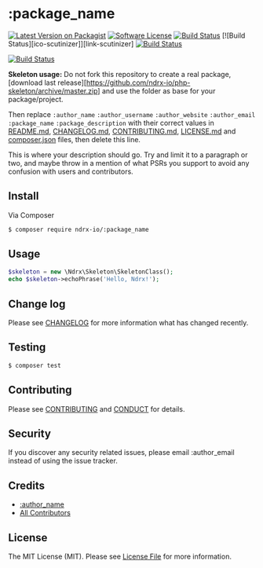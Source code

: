 # :package_name

[![Latest Version on Packagist][ico-version]][link-packagist]
[![Software License][ico-license]](LICENSE.md)
[![Build Status][ico-travis]][link-travis]
[![Build Status][ico-scutinizer]][link-scutinizer]
[![Build Status][ico-coverage]][link-coverage]


[![Build Status][ico-ndrx]][link-ndrx]

**Skeleton usage:** Do not fork this repository to create a real package, [download last release][https://github.com/ndrx-io/php-skeleton/archive/master.zip] and use the folder as base for your package/project.

Then replace ```:author_name``` ```:author_username``` ```:author_website``` ```:author_email``` ```:package_name``` ```:package_description``` with their correct values in [README.md](README.md), [CHANGELOG.md](CHANGELOG.md), [CONTRIBUTING.md](CONTRIBUTING.md), [LICENSE.md](LICENSE.md) and [composer.json](composer.json) files, then delete this line.

This is where your description should go. Try and limit it to a paragraph or two, and maybe throw in a mention of what
PSRs you support to avoid any confusion with users and contributors.

## Install

Via Composer

``` bash
$ composer require ndrx-io/:package_name
```

## Usage

``` php
$skeleton = new \Ndrx\Skeleton\SkeletonClass();
echo $skeleton->echoPhrase('Hello, Ndrx!');
```

## Change log

Please see [CHANGELOG](CHANGELOG.md) for more information what has changed recently.

## Testing

``` bash
$ composer test
```

## Contributing

Please see [CONTRIBUTING](CONTRIBUTING.md) and [CONDUCT](CONDUCT.md) for details.

## Security

If you discover any security related issues, please email :author_email instead of using the issue tracker.

## Credits

- [:author_name][link-author]
- [All Contributors][link-contributors]

## License

The MIT License (MIT). Please see [License File](LICENSE.md) for more information.

[ico-version]: https://img.shields.io/packagist/v/ndrx-io/:package_name.svg?style=flat-square
[ico-license]: https://img.shields.io/badge/license-MIT-brightgreen.svg?style=flat-square
[ico-travis]: https://img.shields.io/travis/ndrx-io/:package_name/master.svg?style=flat-square
[ico-ndrx]: https://pbs.twimg.com/profile_images/585415130881642497/Qg4niE0o.png
[ico-scrutinizer]: https://scrutinizer-ci.com/g/ndrx-io/:package_name/badges/quality-score.png?b=master
[ico-coverage]: https://scrutinizer-ci.com/g/ndrx-io/php-skeleton/badges/coverage.png?b=master


[link-packagist]: https://packagist.org/packages/ndrx-io/:package_name
[link-travis]: https://travis-ci.org/ndrx-io/:package_name
[link-author]: https://github.com/:author_username
[link-contributors]: ../../contributors
[link-ndrx]: http://ndrx.io
[link-scrutinizer]: https://scrutinizer-ci.com/g/ndrx-io/:package_name/
[link-coverage]: https://scrutinizer-ci.com/g/ndrx-io/:package_name/
